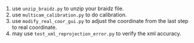 1. use `unzip_braidz.py` to unzip your braidz file.
2. use `multicam_calibration.py` to do calibration.
3. use `modify_real_coor_gui.py` to adjust the coordinate from the last step to real coordinate.
4. may use `test_xml_reprojection_error.py` to verify the xml accuracy.
